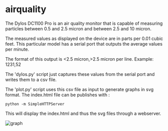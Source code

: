 airquality
==========

The Dylos DC1100 Pro is an air quality monitor that is capable of
measuring particles between 0.5 and 2.5 micron and between 2.5 and 10 micron.

The measured values as displayed on the device are in parts per 0.01 cubic feet.
This particular model has a serial port that outputs the average values per minute.

The format of this output is <2.5 micron,>2.5 micron per line.
Example: 1231,52

The 'dylos.py' script just captures these values from the serial port and writes
them to a csv file. 

The 'plot.py' script uses this csv file as input to generate graphs in svg format.
The index.html file can be publishes with :

    python -m SimpleHTTPServer 

This will display the index.html and thus the svg files through a webserver.

![graph][graph]

[graph]: https://raw.githubusercontent.com/louwrentius/airquality/master/example.svg 
